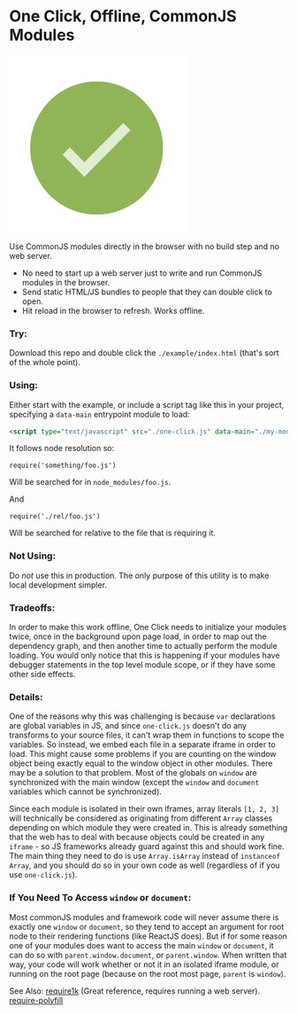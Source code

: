 # One Click, Offline, CommonJS Modules

<img src="./example/button.png" alt="one click" title="One click" width="320px" height="320px">


Use CommonJS modules directly in the browser with no build step and no web server.

- No need to start up a web server just to write and run CommonJS modules in the browser.
- Send static HTML/JS bundles to people that they can double click to open.
- Hit reload in the browser to refresh. Works offline.

### Try:

Download this repo and double click the `./example/index.html` (that's sort of
the whole point).

### Using:

Either start with the example, or include a script tag like this in your
project, specifying a `data-main` entrypoint module to load:

```html
<script type="text/javascript" src="./one-click.js" data-main="./my-module.js">
```

It follows node resolution so:
```
require('something/foo.js')
```

Will be searched for in `node_modules/foo.js`.

And

```
require('./rel/foo.js')
```

Will be searched for relative to the file that is requiring it.


### Not Using:

Do *not* use this in production. The only purpose of this utility is to make
local development simpler.


### Tradeoffs:
In order to make this work offline, One Click needs to initialize your modules
twice, once in the background upon page load, in order to map out the
dependency graph, and then another time to actually perform the module loading.
You would only notice that this is happening if your modules have debugger
statements in the top level module scope, or if they have some other side
effects.

### Details:
One of the reasons why this was challenging is because `var` declarations are
global variables in JS, and since `one-click.js` doesn't do any transforms to
your source files, it can't wrap them in functions to scope the variables. So
instead, we embed each file in a separate iframe in order to load.  This might
cause some problems if you are counting on the window object being exactly
equal to the window object in other modules. There may be a solution to that
problem.
Most of the globals on `window` are synchronized with the main window (except
the `window` and `document` variables which cannot be synchronized).

Since each module is isolated in their own iframes, array literals `[1, 2, 3]`
will technically be considered as originating from different `Array` classes
depending on which module they were created in.  This is already something that
the web has to deal with because objects could be created in any `iframe` - so
JS frameworks already guard against this and should work fine.
The main thing they need to do is use `Array.isArray` instead of `instanceof Array`,
and you should do so in your own code as well (regardless of if you use
`one-click.js`).


### If You Need To Access `window` or `document`:

Most commonJS modules and framework code will never assume there is exactly one
`window` or `document`, so they tend to accept an argument for root node to
their rendering functions (like ReactJS does). But if for some reason one of
your modules does want to access the main `window` or `document`, it can do so
with `parent.window.document`, or `parent.window`. When written that way, your
code will work whether or not it in an isolated iframe module, or running on
the root page (because on the root most page, `parent` is `window`).

See Also:
[require1k](http://stuk.github.io/require1k/) (Great reference, requires running a web server).
[require-polyfill](https://github.com/chenglou/require-polyfill)




